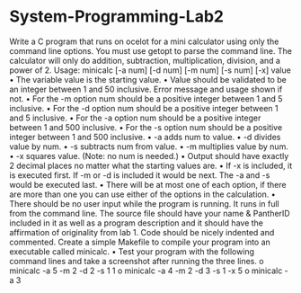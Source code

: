 # System-Programming-Lab2
Write a C program that runs on ocelot for a mini calculator using only the command line options. You
must use getopt to parse the command line. The calculator will only do addition, subtraction,
multiplication, division, and a power of 2.
Usage: minicalc [-a num] [-d num] [-m num] [-s num] [-x] value
• The variable value is the starting value.
• Value should be validated to be an integer between 1 and 50 inclusive. Error message and usage
shown if not.
• For the -m option num should be a positive integer between 1 and 5 inclusive.
• For the -d option num should be a positive integer between 1 and 5 inclusive.
• For the -a option num should be a positive integer between 1 and 500 inclusive.
• For the -s option num should be a positive integer between 1 and 500 inclusive.
• -a adds num to value.
• -d divides value by num.
• -s subtracts num from value.
• -m multiplies value by num.
• -x squares value. (Note: no num is needed.)
• Output should have exactly 2 decimal places no matter what the starting values are.
• If -x is included, it is executed first. If -m or -d is included it would be next. The -a and -s would
be executed last.
• There will be at most one of each option, if there are more than one you can use either of the
options in the calculation.
• There should be no user input while the program is running. It runs in full from the command
line.
The source file should have your name & PantherID included in it as well as a program description and it
should have the affirmation of originality from lab 1.
Code should be nicely indented and commented.
Create a simple Makefile to compile your program into an executable called minicalc.
• Test your program with the following command lines and take a screenshot after running the
three lines.
o minicalc -a 5 -m 2 -d 2 -s 1 1
o minicalc -a 4 -m 2 -d 3 -s 1 -x 5
o minicalc -a 3
